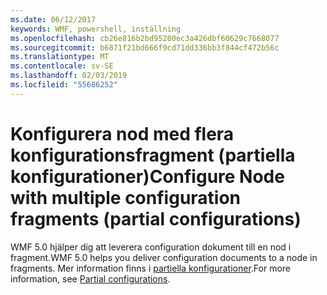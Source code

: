 ```yaml
---
ms.date: 06/12/2017
keywords: WMF, powershell, inställning
ms.openlocfilehash: cb26e816b2bd95280ec3a426dbf60629c7668077
ms.sourcegitcommit: b6871f21bd666f9cd71dd336bb3f844cf472b56c
ms.translationtype: MT
ms.contentlocale: sv-SE
ms.lasthandoff: 02/03/2019
ms.locfileid: "55686252"
---
```

# <a name="configure-node-with-multiple-configuration-fragments-partial-configurations"></a><span data-ttu-id="62c9e-102">Konfigurera nod med flera konfigurationsfragment (partiella konfigurationer)</span><span class="sxs-lookup"><span data-stu-id="62c9e-102">Configure Node with multiple configuration fragments (partial configurations)</span></span>

<span data-ttu-id="62c9e-103">WMF 5.0 hjälper dig att leverera configuration dokument till en nod i fragment.</span><span class="sxs-lookup"><span data-stu-id="62c9e-103">WMF 5.0 helps you deliver configuration documents to a node in fragments.</span></span> <span data-ttu-id="62c9e-104">Mer information finns i [partiella konfigurationer](https://msdn.microsoft.com/powershell/dsc/partialconfigs).</span><span class="sxs-lookup"><span data-stu-id="62c9e-104">For more information, see [Partial configurations](https://msdn.microsoft.com/powershell/dsc/partialconfigs).</span></span>
